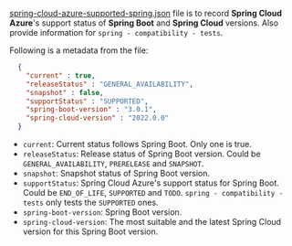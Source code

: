 [spring-cloud-azure-supported-spring.json](https://github.com/Azure/azure-sdk-for-java/blob/main/sdk/spring/spring-cloud-azure-supported-spring.json) file is to record **Spring Cloud Azure**'s support status of **Spring Boot** and **Spring Cloud** versions.
Also provide information for `spring - compatibility - tests`.

Following is a metadata from the file:
```json
  {
    "current" : true,
    "releaseStatus" : "GENERAL_AVAILABILITY",
    "snapshot" : false,
    "supportStatus" : "SUPPORTED",
    "spring-boot-version" : "3.0.1",
    "spring-cloud-version" : "2022.0.0"
  }
```
- `current`: Current status follows Spring Boot. Only one is true.
- `releaseStatus`: Release status of Spring Boot version. Could be `GENERAL_AVAILABILITY`, `PRERELEASE` and `SNAPSHOT`.
- `snapshot`: Snapshot status of Spring Boot version.
- `supportStatus`: Spring Cloud Azure's support status for Spring Boot. Could be `END_OF_LIFE`, `SUPPORTED` and `TODO`. `spring - compatibility - tests` only tests the `SUPPORTED` ones.
- `spring-boot-version`: Spring Boot version.
- `spring-cloud-version`: The most suitable and the latest Spring Cloud version for this Spring Boot version.